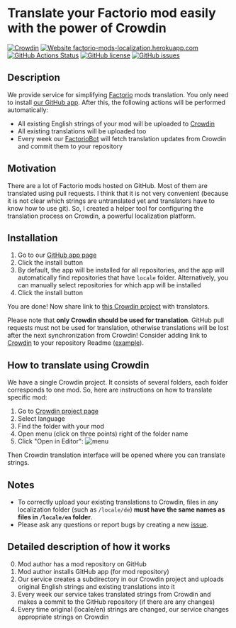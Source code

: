 # Translate your Factorio mod easily with the power of Crowdin

[![Crowdin](https://badges.crowdin.net/factorio-mods-localization/localized.svg)](https://crowdin.com/project/factorio-mods-localization)
[![Website factorio-mods-localization.herokuapp.com](https://img.shields.io/website-up-down-green-red/https/factorio-mods-localization.herokuapp.com.svg)](https://factorio-mods-localization.herokuapp.com/)
[![GitHub Actions Status](https://img.shields.io/github/actions/workflow/status/dima74/factorio-mods-localization/check.yml)](https://github.com/dima74/factorio-mods-localization/actions/workflows/check.yml)
[![GitHub license](https://img.shields.io/github/license/dima74/factorio-mods-localization.svg)](https://github.com/dima74/factorio-mods-localization/blob/master/LICENSE)
[![GitHub issues](https://img.shields.io/github/issues/dima74/factorio-mods-localization.svg)](https://GitHub.com/dima74/factorio-mods-localization/issues/)

## Description
We provide service for simplifying [Factorio](https://www.factorio.com/) mods translation. You only need to install [our GitHub app][1]. After this, the following actions will be performed automatically:

* All existing English strings of your mod will be uploaded to [Crowdin](https://crowdin.com/)
* All existing translations will be uploaded too
* Every week our [FactorioBot](https://github.com/factorio-mods-helper) will fetch translation updates from Crowdin and commit them to your repository

## Motivation
There are a lot of Factorio mods hosted on GitHub. Most of them are translated using pull requests. I think that it is not very convenient (because it is not clear which strings are untranslated yet and translators have to know how to use git). So, I created a helper tool for configuring the translation process on Crowdin, a powerful localization platform.

## Installation
1. Go to our [GitHub app page][1]
2. Click the install button
3. By default, the app will be installed for all repositories, and the app will automatically find repositories that have `locale` folder. Alternatively, you can manually select repositories for which app will be installed
4. Click the install button

You are done! Now share link to [this Crowdin project][2] with translators.

Please note that **only Crowdin should be used for translation**.  GitHub pull requests must not be used for translation, otherwise translations will be lost after the next synchronization from Crowdin! Consider adding link to [Crowdin][2] to your repository Readme ([example](https://github.com/softmix/AutoDeconstruct/pull/6/files)).

## How to translate using Crowdin
We have a single Crowdin project. It consists of several folders, each folder corresponds to one mod. So, here are instructions on how to translate specific mod:

1. Go to [Crowdin project page][2]
2. Select language
3. Find the folder with your mod
4. Open menu (click on three points) right of the folder name
5. Click "Open in Editor": ![menu](https://user-images.githubusercontent.com/6505554/85887708-bdfa5880-b801-11ea-99c1-766ad92ae4af.png)

Then Crowdin translation interface will be opened where you can translate strings.

## Notes

* To correctly upload your existing translations to Crowdin, files in any localization folder (such as `/locale/de`) **must have the same names as files in `/locale/en` folder**.
* Please ask any questions or report bugs by creating a new [issue](https://github.com/dima74/factorio-mods-localization/issues).

## Detailed description of how it works
0. Mod author has a mod repository on GitHub
1. Mod author installs GitHub app (for mod repository)
2. Our service creates a subdirectory in our Crowdin project and uploads original English strings and existing translations into it
3. Every week our service takes translated strings from Crowdin and makes a commit to the GitHub repository (if there are any changes)
4. Every time original (locale/en) strings are changed, our service changes appropriate strings on Crowdin


  [1]: https://github.com/apps/factorio-mods-localization-helper
  [2]: https://crowdin.com/project/factorio-mods-localization
